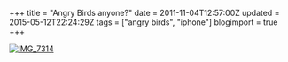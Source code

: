 +++
title = "Angry Birds anyone?"
date = 2011-11-04T12:57:00Z
updated = 2015-05-12T22:24:29Z
tags = ["angry birds", "iphone"]
blogimport = true 
+++

[![IMG_7314](https://latc.s3.amazonaws.com/wp-content/uploads/2011/11/IMG_7314.jpg "IMG_7314")](https://latc.s3.amazonaws.com/wp-content/uploads/2011/11/IMG_7314.jpg)
